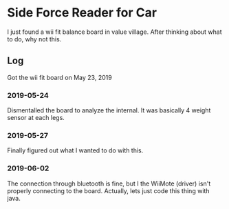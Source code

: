 # Side Force Reader for Car
I just found a wii fit balance board in value village. After thinking about what to do, why not this.

## Log
Got the wii fit board on May 23, 2019

### 2019-05-24
Dismentalled the board to analyze the internal. It was basically 4 weight sensor at each legs.

### 2019-05-27
Finally figured out what I wanted to do with this.

### 2019-06-02
The connection through bluetooth is fine, but I the WiiMote (driver) isn't properly connecting to the board. Actually, lets just code this thing with java.
